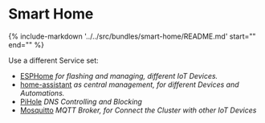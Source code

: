 # Smart Home

{%
   include-markdown '../../src/bundles/smart-home/README.md'
   start="<!--description-start-->"
   end="<!--description-end-->"
%}

Use a different Service set:

* [ESPHome](../services/esphome.md) *for flashing and managing, different IoT Devices.*
* [home-assistant](../services/home-assistant.md) *as central management, for different Devices and Automations.*
* [PiHole](../services/pihole.md) *DNS Controlling and Blocking*
* [Mosquitto](../services/mosquitto.md) *MQTT Broker, for Connect the Cluster with other IoT Devices*

